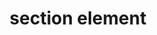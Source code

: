 ---
{
  "title": "section element",
  "description": "Per the HTML AAM spec, a section element will be mapped to the region role if the section element has an accessible name. Otherwise, no corresponding role. Only the `aria-label`, `aria-labelledby`, and `title` attributes can provide an accessible name. ",
  "category": "html",
  "keywords": "section element",
  "last_test_date": "2019-09-16",
  "test_results_url": "https://a11ysupport.io/tech/html/section_element",
  "test_url": "https://a11ysupport.io/tech/html/section_element",
  "stats": {
    "dragon_win": {
      "chrome": {
        "76": "y"
      }
    },
    "jaws": {
      "chrome": {
        "92": "a"
      },
      "edge": {
        "92": "a"
      },
      "ie": {
        "11": "a"
      },
      "firefox": {
        "69-77": "a"
      }
    },
    "narrator": {
      "edge": {
        "44-83": "a"
      }
    },
    "nvda": {
      "chrome": {
        "92": "y"
      },
      "edge": {
        "92": "y"
      },
      "firefox": {
        "69-77": "y"
      }
    },
    "orca": {
      "firefox": {
        "69-77": "y"
      }
    },
    "talkback": {
      "and_chr": {
        "76-84": "a"
      }
    },
    "vo_ios": {
      "ios_saf": {
        "12.4.1-13.4.1": "y"
      }
    },
    "vo_macos": {
      "safari": {
        "12.1.2-13.1.1": "y"
      }
    }
  },
  "links": {
    "WHATWG HTML spec for the section element": "https://html.spec.whatwg.org/multipage/sections.html#the-section-element",
    "HTML AAM for the section element": "https://w3c.github.io/html-aam/#el-section",
    "HTML AAM accessible name mapping for the section element": "https://www.w3.org/TR/html-aam-1.0/#section-elements-and-grouping-content-elements-not-listed-elsewhere"
  }
}
---